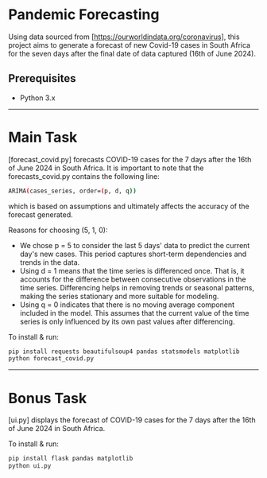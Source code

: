 # Pandemic Forecasting

Using data sourced from [https://ourworldindata.org/coronavirus],
this project aims to generate a forecast of new Covid-19 cases in South Africa
for the seven days after the final date of data captured (16th of June 2024).

## Prerequisites
- Python 3.x

________________________________________________________________________________________________________

# Main Task

[forecast_covid.py] forecasts COVID-19 cases for the 7 days after the 16th of June 2024 in South Africa.
It is important to note that the forecasts_covid.py contains the following line: 
```bash
ARIMA(cases_series, order=(p, d, q))
```

which is based on assumptions and ultimately affects the accuracy of the forecast generated. 

Reasons for choosing (5, 1, 0):
- We chose p = 5 to consider the last 5 days' data to predict the current day's new cases.
This period captures short-term dependencies and trends in the data.
- Using d = 1 means that the time series is differenced once.
That is, it accounts for the difference between consecutive observations in the time series.
Differencing helps in removing trends or seasonal patterns, making the series stationary and more suitable for modeling.
- Using q = 0 indicates that there is no moving average component included in the model.
This assumes that the current value of the time series is only influenced by its own past values after differencing.

To install & run:
```bash
pip install requests beautifulsoup4 pandas statsmodels matplotlib
python forecast_covid.py
```

________________________________________________________________________________________________________

# Bonus Task

[ui.py] displays the forecast of COVID-19 cases for the 7 days after the 16th of June 2024 in South Africa.

To install & run:
```bash
pip install flask pandas matplotlib
python ui.py
```
